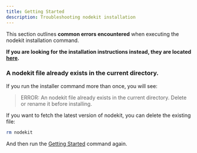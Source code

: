 ```yaml
---
title: Getting Started
description: Troubleshooting nodekit installation
---
```


This section outlines **common errors encountered** when executing the nodekit installation command.

**If you are looking for the installation instructions instead, they are located [here](/guides/10-getting-started).**

### A nodekit file already exists in the current directory.

If you run the installer command more than once, you will see: 

> ERROR: An nodekit file already exists in the current directory. Delete or rename it before installing.

If you want to fetch the latest version of nodekit, you can delete the existing file:

```bash
rm nodekit
```

And then run the [Getting Started](/guides/10-getting-started) command again.
